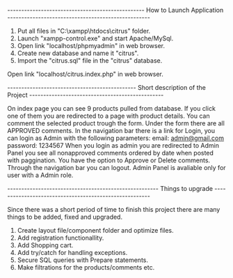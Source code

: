 ------------------------------------------------- How to Launch Application ---------------------------------------------------

1. Put all files in "C:\xampp\htdocs\citrus" folder.
2. Launch "xampp-control.exe" and start Apache/MySql.
3. Open link "localhost/phpmyadmin" in web browser.
4. Create new database and name it "citrus".
5. Import the "citrus.sql" file in the "citrus" database.

Open link "localhost/citrus.index.php" in web browser.



---------------------------------------------- Short description of the Project ------------------------------------------------

On index page you can see 9 products pulled from database.
If you click one of them you are redirected to a page with product details. You can comment the selected product trough the form.
Under the form there are all APPROVED comments.
In the navigation bar there is a link for Login, you can login as Admin with the following parameters: 
email: admin@gmail.com
password: 1234567
When you login as admin you are redirected to Admin Panel you see all nonapproved comments ordered by date when posted with paggination.
You have the option to Approve or Delete comments.
Through the navigation bar you can logout.
Admin Panel is avaliable only for user with a Admin role.




------------------------------------------------------ Things to upgrade -------------------------------------------------------

Since there was a short period of time to finish this project there are many things to be added, fixed and upgraded.
1. Create layout file/component folder and optimize files.
2. Add registration functionallity.
3. Add Shopping cart.
4. Add try/catch for handling exceptions.
5. Secure SQL queries with Prepare statements.
6. Make filtrations for the products/comments etc.
